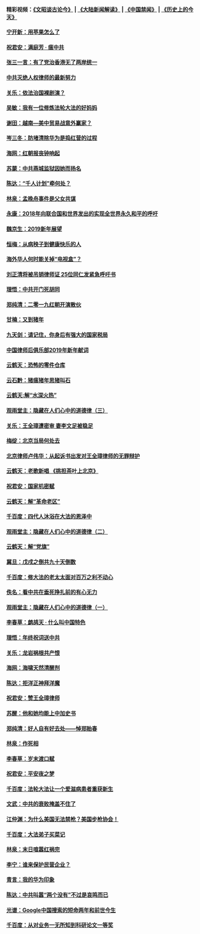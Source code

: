 #### 精彩视频：[《文昭谈古论今》](https://github.com/gfw-breaker/wenzhao/blob/master/README.md?t=01060331) | [《大陆新闻解读》](https://github.com/gfw-breaker/ntdtv-comedy/blob/master/README.md?t=01060331) | [《中国禁闻》](https://github.com/gfw-breaker/ntdtv-news/blob/master/README.md?t=01060331) | [《历史上的今天》](https://github.com/gfw-breaker/today-in-history/blob/master/README.md?t=01060331) 

#### [宁开新：用苹果怎么了](../pages/nsc993/n10955962.md?t=01060331) 

#### [祝君安：满庭芳 · 瘟中共](../pages/nsc993/n10955949.md?t=01060331) 

#### [张三一言：有了党治香港无了两岸统一](../pages/nsc993/n10955943.md?t=01060331) 

#### [中共灭绝人权律师的最新努力](../pages/nsc993/n10954725.md?t=01060331) 

#### [关乐：依法治国裸剧演？](../pages/nsc993/n10952420.md?t=01060331) 

#### [吴敏：我有一位修炼法轮大法的好妈妈](../pages/nsc993/n10952484.md?t=01060331) 

#### [谢田：越南—美中贸易战意外赢家？](../pages/nsc993/n10940351.md?t=01060331) 

#### [岑三冬：防堵清除华为是捣红营的过程](../pages/nsc993/n10952342.md?t=01060331) 

#### [海网：红朝报丧钟响起](../pages/nsc993/n10951480.md?t=01060331) 

#### [苏蒙：中共燕城监狱因她而扬名](../pages/nsc993/n10951476.md?t=01060331) 

#### [陈达：“千人计划”牵何处？](../pages/nsc993/n10951466.md?t=01060331) 

#### [林泉：孟晚舟事件是父女共谋](../pages/nsc993/n10947780.md?t=01060331) 

#### [永康：2018年向联合国和世界发出的实现全世界永久和平的呼吁](../pages/nsc993/n10947756.md?t=01060331) 

#### [魏京生：2019新年展望](../pages/nsc993/n10947691.md?t=01060331) 

#### [恒梅：从病秧子到健康快乐的人](../pages/nsc993/n10947469.md?t=01060331) 

#### [海外华人何时能关掉“电视盒”？](../pages/nsc993/n10945406.md?t=01060331) 

#### [刘正清将被吊销律师证 25位同仁发紧急呼吁书](../pages/nsc993/n10944361.md?t=01060331) 

#### [理悟：中共开门死胡同](../pages/nsc993/n10944908.md?t=01060331) 

#### [郑纯清：二零一九红朝开演散伙](../pages/nsc993/n10944905.md?t=01060331) 

#### [甘楠：又到猪年](../pages/nsc993/n10944903.md?t=01060331) 

#### [九天剑：请记住，你身后有强大的国家税局](../pages/nsc993/n10944885.md?t=01060331) 

#### [中国律师后俱乐部2019年新年献词](../pages/nsc993/n10944348.md?t=01060331) 

#### [云鹤天：恐怖的零件仓库](../pages/nsc993/n10942847.md?t=01060331) 

#### [云石黔：猪瘟猪年思猪叫石](../pages/nsc993/n10943180.md?t=01060331) 

#### [云鹤天:解“水深火热”](../pages/nsc993/n10942828.md?t=01060331) 

#### [观雨堂主：隐藏在人们心中的道德律（三）](../pages/nsc993/n10941445.md?t=01060331) 

#### [关乐：王全璋遭密审 妻李文足被稳足](../pages/nsc993/n10941420.md?t=01060331) 

#### [梅绽：北京当局何处去](../pages/nsc993/n10941407.md?t=01060331) 

#### [北京律师卢伟华：从起诉书出发对王全璋律师的无罪辩护](../pages/nsc993/n10939303.md?t=01060331) 

#### [云鹤天：老歌新唱 《挑担茶叶上北京》](../pages/nsc993/n10937870.md?t=01060331) 

#### [祝君安：国家机密赋](../pages/nsc993/n10937863.md?t=01060331) 

#### [云鹤天：解“革命老区”](../pages/nsc993/n10937858.md?t=01060331) 

#### [千百度：四代人沐浴在大法的恩泽中](../pages/nsc993/n10937630.md?t=01060331) 

#### [观雨堂主：隐藏在人们心中的道德律（二）](../pages/nsc993/n10937219.md?t=01060331) 

#### [云鹤天：解“党旗”](../pages/nsc993/n10937211.md?t=01060331) 

#### [冀旦：戊戌之倒共九十天倒数](../pages/nsc993/n10937168.md?t=01060331) 

#### [千百度：修大法的老太太面对百万之利不动心](../pages/nsc993/n10934913.md?t=01060331) 

#### [佚名：看中共在垂死挣扎前的有心无力](../pages/nsc993/n10934707.md?t=01060331) 

#### [观雨堂主：隐藏在人们心中的道德律（一）](../pages/nsc993/n10934699.md?t=01060331) 

#### [李春草：鹧鸪天 ‧ 什么叫中国特色](../pages/nsc993/n10934694.md?t=01060331) 

#### [理悟：年终祝词送中共](../pages/nsc993/n10933269.md?t=01060331) 

#### [关乐：龙岩祸根共产恨](../pages/nsc993/n10933253.md?t=01060331) 

#### [海网：海啸天然清醒剂](../pages/nsc993/n10933251.md?t=01060331) 

#### [陈达：拒洋正神拜洋魔](../pages/nsc993/n10933235.md?t=01060331) 

#### [祝君安：赞王全璋律师](../pages/nsc993/n10933273.md?t=01060331) 

#### [苏醒：他和她均能上中加史书](../pages/nsc993/n10933262.md?t=01060331) 

#### [郑纯清：好人自有好去处——悼郑贻春](../pages/nsc993/n10933256.md?t=01060331) 

#### [林泉：作死相](../pages/nsc993/n10933248.md?t=01060331) 

#### [李春草：岁末渡口赋](../pages/nsc993/n10933243.md?t=01060331) 

#### [祝君安：平安夜之梦](../pages/nsc993/n10931089.md?t=01060331) 

#### [千百度：法轮大法让一个爱滋病患者重获新生](../pages/nsc993/n10931128.md?t=01060331) 

#### [文武：中共的衰败掩盖不住了](../pages/nsc993/n10931085.md?t=01060331) 

#### [江仲渊：为什么美国无法禁枪？美国步枪协会！](../pages/nsc993/n10931078.md?t=01060331) 

#### [千百度：大法弟子买菜记](../pages/nsc993/n10929626.md?t=01060331) 

#### [林泉：末日喧嚣红祸完](../pages/nsc993/n10929158.md?t=01060331) 

#### [李宁：谁来保护民营企业？](../pages/nsc993/n10929049.md?t=01060331) 

#### [青言：我的华为印象](../pages/nsc993/n10927223.md?t=01060331) 

#### [陈达：中共叫嚣“两个没有”不过是哀鸣而已](../pages/nsc993/n10927213.md?t=01060331) 

#### [光谱：Google中国搜索的短命两年和前世今生](../pages/nsc993/n10927202.md?t=01060331) 

#### [千百度：从对业务一无所知到科研论文一等奖](../pages/nsc993/n10924400.md?t=01060331) 

